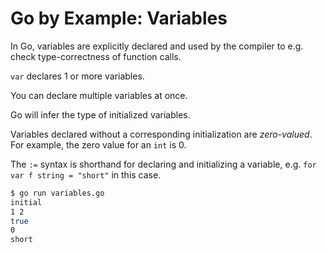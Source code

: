 # Go by Example: Variables

In Go, variables are explicitly declared and used by the compiler to
e.g. check type-correctness of function calls.

`var` declares 1 or more variables.

You can declare multiple variables at once.

Go will infer the type of initialized variables.

Variables declared without a corresponding initialization are _zero-valued_.
For example, the zero value for an `int` is 0.

The `:=` syntax is shorthand for declaring and initializing a variable,
e.g. `for var f string = "short"` in this case.

```sh
$ go run variables.go
initial
1 2
true
0
short
```
